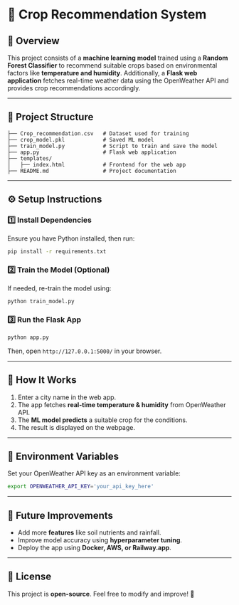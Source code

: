 # 🌱 Crop Recommendation System

## 📌 Overview
This project consists of a **machine learning model** trained using a **Random Forest Classifier** to recommend suitable crops based on environmental factors like **temperature and humidity**. Additionally, a **Flask web application** fetches real-time weather data using the OpenWeather API and provides crop recommendations accordingly.

---

## 📂 Project Structure
```
├── Crop_recommendation.csv   # Dataset used for training
├── crop_model.pkl            # Saved ML model
├── train_model.py            # Script to train and save the model
├── app.py                    # Flask web application
├── templates/
│   ├── index.html            # Frontend for the web app
├── README.md                 # Project documentation
```

---

## ⚙️ Setup Instructions

### 1️⃣ Install Dependencies
Ensure you have Python installed, then run:
```bash
pip install -r requirements.txt
```

### 2️⃣ Train the Model (Optional)
If needed, re-train the model using:
```bash
python train_model.py
```

### 3️⃣ Run the Flask App
```bash
python app.py
```
Then, open `http://127.0.0.1:5000/` in your browser.

---

## 🚀 How It Works
1. Enter a city name in the web app.
2. The app fetches **real-time temperature & humidity** from OpenWeather API.
3. The **ML model predicts** a suitable crop for the conditions.
4. The result is displayed on the webpage.

---

## 🔧 Environment Variables
Set your OpenWeather API key as an environment variable:
```bash
export OPENWEATHER_API_KEY='your_api_key_here'
```

---

## 📌 Future Improvements
- Add more **features** like soil nutrients and rainfall.
- Improve model accuracy using **hyperparameter tuning**.
- Deploy the app using **Docker, AWS, or Railway.app**.

---

## 📜 License
This project is **open-source**. Feel free to modify and improve! 🚀
